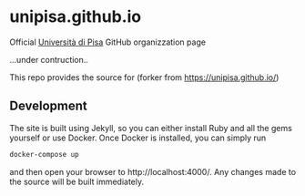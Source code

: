 # unipisa.github.io

Official [Università di Pisa](https://unipi.it) GitHub organizzation page 

...under contruction.. 




This repo provides the source for 
(forker from  https://unipisa.github.io/)


## Development

The site is built using Jekyll, so you can either install Ruby and all the gems yourself or use Docker. Once Docker is installed, you can simply run

```bash
docker-compose up
```

and then open your browser to http://localhost:4000/.  Any changes made to the source will be built immediately.

